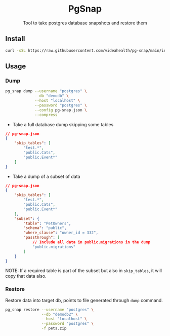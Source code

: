 <div align="center">
  <h1>PgSnap</h1>

  <p>
  Tool to take postgres database snapshots and restore them
</a>
  </p>

</div>

## Install

```bash
curl -sSL https://raw.githubusercontent.com/videahealth/pg-snap/main/install.sh | sh
```

## Usage

### Dump

```bash
pg_snap dump --username "postgres" \
             --db "demodb" \
             --host "localhost" \
             --password "postgres" \
             --config pg-snap.json \
             --compress
```

* Take a full database dump skipping some tables
```json
// pg-snap.json
{
    "skip_tables": [
        "test.*",
        "public.Cats",
        "public.Event*"
    ]
}
```

* Take a dump of a subset of data
```json
// pg-snap.json
{
    "skip_tables": [
        "test.*",
        "public.Cats",
        "public.Event*"
    ],
    "subset": {
        "table": "PetOwners",
        "schema": "public",
        "where_clause": "owner_id = 332",
        "passthrough": [
            // Include all data in public.migrations in the dump
            "public.migrations"
        ]
    }
}
```
NOTE: If a required table is part of the subset but also in `skip_tables`, it will copy that data also.

### Restore

Restore data into target db, points to file generated through `dump` command.

```bash
pg_snap restore --username "postgres" \
                --db "demodb2" \
                --host "localhost" \
                --password "postgres" \
                -f pets.zip
```